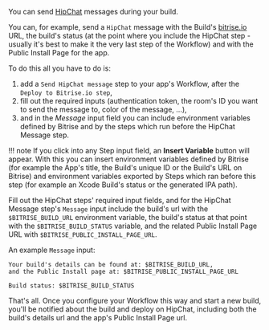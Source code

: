 You can send [HipChat](https://www.hipchat.com/) messages during your build.

You can, for example, send a `HipChat` message with the Build's [bitrise.io](https://www.bitrise.io) URL,
the build's status (at the point where you include the HipChat step - usually it's best to
make it the very last step of the Workflow) and with the Public Install Page for the app.

To do this all you have to do is:

1. add a `Send HipChat message` step to your app's Workflow, after the `Deploy to Bitrise.io step`,
1. fill out the required inputs (authentication token, the room's ID you want to send the message to,
   color of the message, ...),
1. and in the *Message* input field you can include environment variables
   defined by Bitrise and by the steps which run before the HipChat Message step.

!!! note
    If you click into any Step input field, an **Insert Variable** button will appear.
    With this you can insert environment variables defined by Bitrise
    (for example the App's title, the Build's unique ID or the Build's URL on Bitrise)
    and environment variables exported by Steps which ran before this step
    (for example an Xcode Build's status or the generated IPA path).

Fill out the HipChat steps' required input fields, and for the HipChat Message
step's `Message` input include the build's url with the `$BITRISE_BUILD_URL` environment variable,
the build's status at that point with the `$BITRISE_BUILD_STATUS` variable,
and the related Public Install Page URL with `$BITRISE_PUBLIC_INSTALL_PAGE_URL`.

An example `Message` input:

```
Your build's details can be found at: $BITRISE_BUILD_URL,
and the Public Install page at: $BITRISE_PUBLIC_INSTALL_PAGE_URL

Build status: $BITRISE_BUILD_STATUS
```

That's all. Once you configure your Workflow this way and start a new build,
you'll be notified about the build and deploy on HipChat,
including both the build's details url and the app's Public Install Page url.
